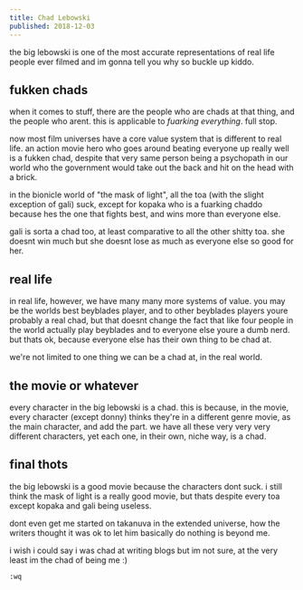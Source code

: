 ```yaml
---
title: Chad Lebowski
published: 2018-12-03
---
```


the big lebowski is one of the most accurate representations of real life people ever filmed and im gonna tell you why so buckle up kiddo.

## fukken chads

when it comes to stuff, there are the people who are chads at that thing, and the people who arent. this is applicable to *fuarking everything*. full stop.

now most film universes have a core value system that is different to real life. an action movie hero who goes around beating everyone up really well is a fukken chad, despite that very same person being a psychopath in our world who the government would take out the back and hit on the head with a brick.

in the bionicle world of "the mask of light", all the toa (with the slight exception of gali) suck, except for kopaka who is a fuarking chaddo because hes the one that fights best, and wins more than everyone else.

gali is sorta a chad too, at least comparative to all the other shitty toa. she doesnt win much but she doesnt lose as much as everyone else so good for her.

## real life

in real life, however, we have many many more systems of value. you may be the worlds best beyblades player, and to other beyblades players youre probably a real chad, but that doesnt change the fact that like four people in the world actually play beyblades and to everyone else youre a dumb nerd. but thats ok, because everyone else has their own thing to be chad at.

we're not limited to one thing we can be a chad at, in the real world.

## the movie or whatever

every character in the big lebowski is a chad. this is because, in the movie, every character (except donny) thinks they're in a different genre movie, as the main character, and add the part. we have all these very very very different characters, yet each one, in their own, niche way, is a chad.

## final thots

the big lebowski is a good movie because the characters dont suck. i still think the mask of light is a really good movie, but thats despite every toa except kopaka and gali being useless.

dont even get me started on takanuva in the extended universe, how the writers thought it was ok to let him basically do nothing is beyond me.

i wish i could say i was chad at writing blogs but im not sure, at the very least im the chad of being me :)

`:wq` 
